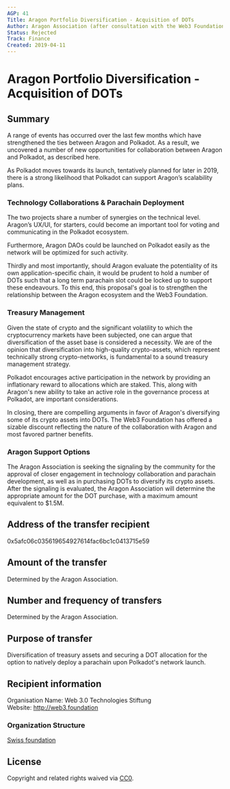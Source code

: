 ```yaml
---
AGP: 41
Title: Aragon Portfolio Diversification - Acquisition of DOTs
Author: Aragon Association (after consultation with the Web3 Foundation)
Status: Rejected
Track: Finance
Created: 2019-04-11
---
```


# Aragon Portfolio Diversification - Acquisition of DOTs

## Summary
A range of events has occurred over the last few months which have strengthened the ties between Aragon and Polkadot. As a result, we uncovered a number of new opportunities for collaboration between Aragon and Polkadot, as described here.

As Polkadot moves towards its launch, tentatively planned for later in 2019, there is a strong likelihood that Polkadot can support Aragon’s scalability plans.

### Technology Collaborations & Parachain Deployment
The two projects share a number of synergies on the technical level. Aragon’s UX/UI, for starters, could become an important tool for voting and communicating in the Polkadot ecosystem. 

Furthermore, Aragon DAOs could be launched on Polkadot easily as the network will be optimized for such activity.

Thirdly and most importantly, should Aragon evaluate the potentiality of its own application-specific chain, it would be prudent to hold a number of DOTs such that a long term parachain slot could be locked up to support these endeavours.
To this end, this proposal's goal is to strengthen the relationship between the Aragon ecosystem and the Web3 Foundation.

### Treasury Management
Given the state of crypto and the significant volatility to which the cryptocurrency markets have been subjected, one can argue that diversification of the asset base is considered a necessity. We are of the opinion that diversification into high-quality crypto-assets, which represent technically strong crypto-networks, is fundamental to a sound treasury management strategy.

Polkadot encourages active participation in the network by providing an inflationary reward to allocations which are staked. This, along with Aragon's new ability to take an active role in the governance process at Polkadot, are important considerations.

In closing, there are compelling arguments in favor of Aragon's diversifying some of its crypto assets into DOTs. The Web3 Foundation has offered a sizable discount reflecting the nature of the collaboration with Aragon and most favored partner benefits.

### Aragon Support Options
The Aragon Association is seeking the signaling by the community for the approval of closer engagement in technology collaboration and parachain development, as well as in purchasing DOTs to diversify its crypto assets. After the signaling is evaluated, the Aragon Association will determine the appropriate amount for the DOT purchase, with a maximum amount equivalent to $1.5M.

## Address of the transfer recipient
0x5afc06c035619654927614fac6bc1c0413715e59

## Amount of the transfer
Determined by the Aragon Association.

## Number and frequency of transfers
Determined by the Aragon Association.

## Purpose of transfer
Diversification of treasury assets and securing a DOT allocation for the option to natively deploy a parachain upon Polkadot's network launch.

## Recipient information
Organisation Name: Web 3.0 Technologies Stiftung  
Website: http://web3.foundation

### Organization Structure
[Swiss foundation](https://zg.chregister.ch/cr-portal/auszug/auszug.xhtml;jsessionid=c4631e496581e4423cd9aac3d089?uid=CHE-322.596.347)

## License
Copyright and related rights waived via [CC0](https://creativecommons.org/publicdomain/zero/1.0/).
